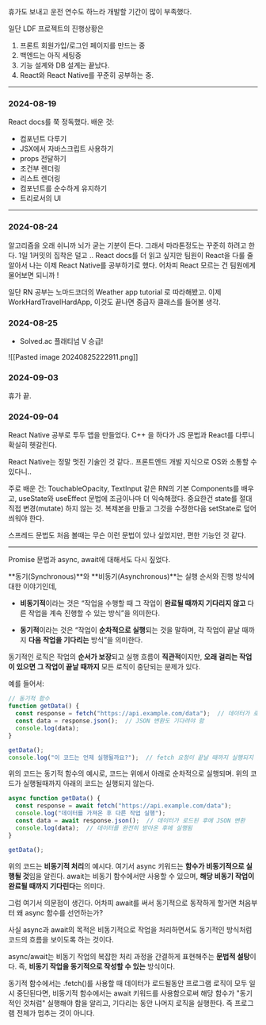 휴가도 보내고 운전 연수도 하느라 개발할 기간이 많이 부족했다.

일단 LDF 프로젝트의 진행상황은

1. 프론트 회원가입/로그인 페이지를 만드는 중
2. 백엔드는 아직 세팅중
3. 기능 설계와 DB 설계는 끝났다.
4. React와 React Native를 꾸준히 공부하는 중.


- - -

### 2024-08-19
React docs를 쭉 정독했다.
배운 것:
- 컴포넌트 다루기
- JSX에서 자바스크립트 사용하기
- props 전달하기
- 조건부 렌더링
- 리스트 렌더링
- 컴포넌트를 순수하게 유지하기
- 트리로서의 UI


- - -

### 2024-08-24
알고리즘을 오래 쉬니까 뇌가 굳는 기분이 든다. 그래서 마라톤정도는 꾸준히 하려고 한다. 1일 1커밋의 집착은 덜고 ..
React docs를 더 읽고 싶지만 팀원이 React을 다룰 줄 알아서 나는 이제 React Native를 공부하기로 했다. 어차피 React 모르는 건 팀원에게 물어보면 되니까 !

일단 RN 공부는 노마드코더의 Weather app tutorial 로 따라해봤고. 이제 WorkHardTravelHardApp, 이것도 끝나면 중급자 클래스를 들어볼 생각.



### 2024-08-25
- Solved.ac 플래티넘 V 승급!

![[Pasted image 20240825222911.png]]


### 2024-09-03
휴가 끝.



### 2024-09-04
React Native 공부로 투두 앱을 만들었다.
C++ 을 하다가 JS 문법과 React를 다루니 확실히 헷갈린다.

React Native는 정말 멋진 기술인 것 같다.. 프론트엔드 개발 지식으로 OS와 소통할 수 있다니..

주로 배운 건: TouchableOpacity, TextInput 같은 RN의 기본 Components를 배우고, useState와 useEffect 문법에 조금이나마 더 익숙해졌다. 중요한건 state를 절대 직접 변경(mutate) 하지 않는 것. 복제본을 만들고 그것을 수정한다음 setState로 덮어 씌워야 한다.

스프레드 문법도 처음 볼때는 무슨 이런 문법이 있나 싶었지만, 편한 기능인 것 같다.


- - -

Promise 문법과 async, await에 대해서도 다시 짚었다.

**동기(Synchronous)**와 **비동기(Asynchronous)**는 실행 순서와 진행 방식에 대한 이야기인데, 
- **비동기적**이라는 것은 “작업을 수행할 때 그 작업이 **완료될 때까지 기다리지 않고** 다른 작업을 계속 진행할 수 있는 방식”을 의미한다.

- **동기적**이라는 것은 “작업이 **순차적으로 실행**되는 것을 말하며, 각 작업이 끝날 때까지 **다음 작업을 기다리는** 방식”을 의미한다.


동기적인 로직은 작업의 **순서가 보장**되고 실행 흐름이 **직관적**이지만, **오래 걸리는 작업이 있으면 그 작업이 끝날 때까지** 모든 로직이 중단되는 문제가 있다.

예를 들어서:

```javascript
// 동기적 함수
function getData() {
  const response = fetch("https://api.example.com/data");  // 데이터가 로드될 때까지 전체 프로그램이 멈춤
  const data = response.json();  // JSON 변환도 기다려야 함
  console.log(data);
}

getData();
console.log("이 코드는 언제 실행될까요?");  // fetch 요청이 끝날 때까지 실행되지 않음
```

위의 코드는 동기적 함수의 예시로, 코드는 위에서 아래로 순차적으로 실행되며. 위의 코드가 실행될때까지 아래의 코드는 실행되지 않는다.

```javascript
async function getData() {
  const response = await fetch("https://api.example.com/data");
  console.log("데이터를 가져온 후 다른 작업 실행");
  const data = await response.json();  // 데이터가 로드된 후에 JSON 변환
  console.log(data);  // 데이터를 완전히 받아온 후에 실행됨
}

getData();
```

위의 코드는 **비동기적 처리**의 예시다. 여기서 async 키워드는 **함수가 비동기적으로 실행될 것**임을 알린다. await는 비동기 함수에서만 사용할 수 있으며, **해당 비동기 작업이 완료될 때까지 기다린다**는 의미다.

그럼 여기서 의문점이 생긴다. 어차피 await를 써서 동기적으로 동작하게 할거면 처음부터 왜 async 함수를 선언하는가?

사실 async과 await의 목적은 비동기적으로 작업을 처리하면서도 동기적인 방식처럼 코드의 흐름을 보이도록 하는 것이다.

async/await는 비동기 작업의 복잡한 처리 과정을 간결하게 표현해주는 **문법적 설탕**이다.
즉, **비동기 작업을 동기적으로 작성할 수 있는** 방식이다. 

동기적 함수에서는 .fetch()를 사용할 때 데이터가 로드될동안 프로그램 로직이 모두 일시 중단된다면,
비동기적 함수에서는 await 키워드를 사용함으로써 해당 함수가 "동기적인 것처럼" 실행해야 함을 알리고, 기다리는 동안 나머지 로직을 실행한다. 즉 프로그램 전체가 멈추는 것이 아니다.


